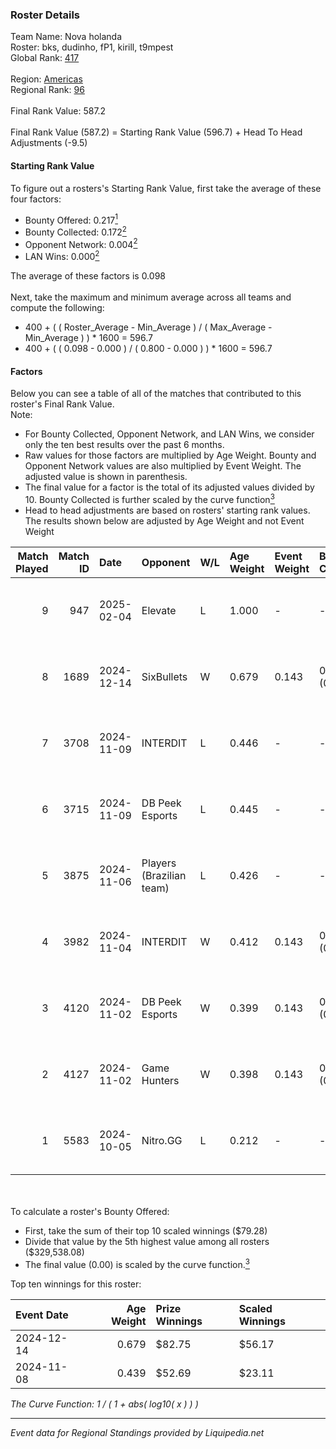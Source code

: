 ### Roster Details<br />
Team Name: Nova holanda<br />
Roster: bks, dudinho, fP1, kirill, t9mpest<br />
Global Rank: [417](../standings_global.md)<br />
<br />
Region: [Americas]( ../standings_americas.md)<br />
Regional Rank: [96]( ../standings_americas.md)<br />
<br />
Final Rank Value:  587.2<br />
<br />
Final Rank Value (587.2) = Starting Rank Value (596.7) + Head To Head Adjustments (-9.5)<br />

#### Starting Rank Value<br />
To figure out a rosters's Starting Rank Value, first take the average of these four factors:<br />
- Bounty Offered: 0.217[<sup>1</sup>](#table2)
- Bounty Collected: 0.172[<sup>2</sup>](#table1)
- Opponent Network: 0.004[<sup>2</sup>](#table1)
- LAN Wins: 0.000[<sup>2</sup>](#table1)

The average of these factors is 0.098<br />
<br />
Next, take the maximum and minimum average across all teams and compute the following:<br />
- 400 + ( ( Roster_Average - Min_Average ) / ( Max_Average - Min_Average ) ) * 1600 = 596.7
- 400 + ( ( 0.098 - 0.000 ) / ( 0.800 - 0.000 ) ) * 1600 = 596.7


#### Factors<br />
Below you can see a table of all of the matches that contributed to this roster's Final Rank Value.<br />
Note:<br />

- For Bounty Collected, Opponent Network, and LAN Wins, we consider only the ten best results over the past 6 months.
- Raw values for those factors are multiplied by Age Weight. Bounty and Opponent Network values are also multiplied by Event Weight. The adjusted value is shown in parenthesis.
- The final value for a factor is the total of its adjusted values divided by 10. Bounty Collected is further scaled by the curve function[<sup>3</sup>](#curveFunction)
- Head to head adjustments are based on rosters' starting rank values. The results shown below are adjusted by Age Weight and not Event Weight
<span id="table1"></span><br />


| Match Played | Match ID | Date       | Opponent                 | W/L | Age Weight | Event Weight | Bounty Collected | Opponent Network | LAN Wins  | H2H Adj. | Roster                              |
| -: | -: | :- | :- | :- | :- | :- | :- | :- | :- | -: | :- |
|            9 |      947 | 2025-02-04 | Elevate                  | L   | 1.000      | -            | -                | -                | -         |   -17.91 | bks, dudinho, fP1, kirill, t9mpest  |
|            8 |     1689 | 2024-12-14 | SixBullets               | W   | 0.679      | 0.143        | 0.000 (0.000)    | 0.000 (0.000)    | 0 (0.000) |     7.61 | bks, fP1, kirill, predict, t9mpest  |
|            7 |     3708 | 2024-11-09 | INTERDIT                 | L   | 0.446      | -            | -                | -                | -         |    -6.89 | bks, fP1, kirill, predict, Straafer |
|            6 |     3715 | 2024-11-09 | DB Peek Esports          | L   | 0.445      | -            | -                | -                | -         |    -6.74 | bks, fP1, kirill, predict, Straafer |
|            5 |     3875 | 2024-11-06 | Players (Brazilian team) | L   | 0.426      | -            | -                | -                | -         |    -4.20 | bks, fP1, kirill, predict, Straafer |
|            4 |     3982 | 2024-11-04 | INTERDIT                 | W   | 0.412      | 0.143        | 0.000 (0.000)    | 0.155 (0.009)    | 0 (0.000) |     6.72 | bks, fP1, kirill, predict, Straafer |
|            3 |     4120 | 2024-11-02 | DB Peek Esports          | W   | 0.399      | 0.143        | 0.000 (0.000)    | 0.236 (0.013)    | 0 (0.000) |     6.39 | bks, fP1, kirill, predict, Straafer |
|            2 |     4127 | 2024-11-02 | Game Hunters             | W   | 0.398      | 0.143        | 0.003 (0.000)    | 0.392 (0.022)    | 0 (0.000) |     8.16 | bks, fP1, kirill, predict, Straafer |
|            1 |     5583 | 2024-10-05 | Nitro.GG                 | L   | 0.212      | -            | -                | -                | -         |    -2.60 | bks, fP1, leozik4, predict, t9mpest |

<br />
<span id="table2"></span><br />
To calculate a roster's Bounty Offered:<br />

- First, take the sum of their top 10 scaled winnings ($79.28)
- Divide that value by the 5th highest value among all rosters ($329,538.08)
- The final value (0.00) is scaled by the curve function.[<sup>3</sup>](#curveFunction)

Top ten winnings for this roster:<br />

| Event Date | Age Weight | Prize Winnings | Scaled Winnings |
| :- | -: | :- | :- |
| 2024-12-14 |      0.679 | $82.75         | $56.17          |
| 2024-11-08 |      0.439 | $52.69         | $23.11          |


<span id="curveFunction"></span>_The Curve Function: 1 / ( 1 + abs( log10( x ) ) )_<br />

---
_Event data for Regional Standings provided by Liquipedia.net_<br />
